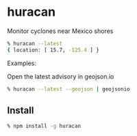 # huracan

Monitor cyclones near Mexico shores

```bash
% huracan --latest
{ location: [ 15.7, -125.4 ] }
```

Examples:

Open the latest advisory in geojson.io

```bash
% huracan --latest --geojson | geojsonio
```

## Install

```bash
% npm install -g huracan
```
